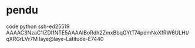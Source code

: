 # pendu
code python
ssh-ed25519 AAAAC3NzaC1lZDI1NTE5AAAAIBoRdh2ZmxBbqGYtT74pdmNoXfRW6ULHt/qXRGrLVr7M laye@laye-Latitude-E7440
